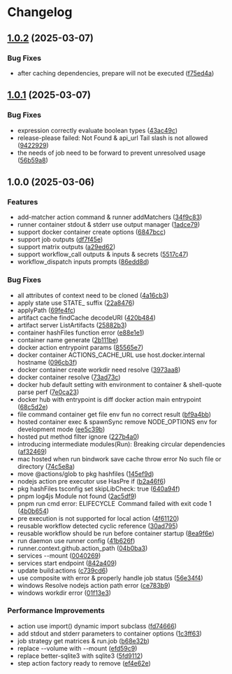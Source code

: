 # Changelog

## [1.0.2](https://github.com/sobird/actions/compare/v1.0.1...v1.0.2) (2025-03-07)


### Bug Fixes

* after caching dependencies, prepare will not be executed ([f75ed4a](https://github.com/sobird/actions/commit/f75ed4a91249dac6491868b6657e52ce6b658d96))

## [1.0.1](https://github.com/sobird/actions/compare/v1.0.0...v1.0.1) (2025-03-07)


### Bug Fixes

* expression correctly evaluate boolean types ([43ac49c](https://github.com/sobird/actions/commit/43ac49cb7a0c602ab1289b791644af013134f3ec))
* release-please failed: Not Found & api_url Tail slash is not allowed ([9422929](https://github.com/sobird/actions/commit/94229297ef908a3664890fd49453ecd925b1f92c))
* the needs of job need to be forward to prevent unresolved usage ([56b59a8](https://github.com/sobird/actions/commit/56b59a81ee1d22f4cd7c6a40c129095b4dd11171))

## 1.0.0 (2025-03-06)


### Features

* add-matcher action command & runner addMatchers ([34f9c83](https://github.com/sobird/actions/commit/34f9c83faeec77cc761e3ae21e87809278853642))
* runner container stdout & stderr use output manager ([1adce79](https://github.com/sobird/actions/commit/1adce798169633af7e57d42b5f11d00fade3b63d))
* support docker container create options ([6847bcc](https://github.com/sobird/actions/commit/6847bcce2a95453e704072c6f44d80d9e06eba4a))
* support job outputs ([df7f45e](https://github.com/sobird/actions/commit/df7f45ed319da4e6d4d35cc3aefa133238b9a884))
* support matrix outputs ([a29ed62](https://github.com/sobird/actions/commit/a29ed627c551fe25ffc095bdf1fa51c588ecf6c3))
* support workflow_call outputs & inputs & secrets ([5517c47](https://github.com/sobird/actions/commit/5517c47a37f8388975da0c02d5b075a76ff5801e))
* workflow_dispatch inputs prompts ([86edd8d](https://github.com/sobird/actions/commit/86edd8d9fedde2ee7fddf213546067f18f51a3db))


### Bug Fixes

* all attributes of context need to be cloned ([4a16cb3](https://github.com/sobird/actions/commit/4a16cb369e3f3251f7d8042cd9eca08a706631ce))
* apply state use STATE_ suffix ([22a8476](https://github.com/sobird/actions/commit/22a84769cbbd516aba4ce461d6cd6d3c8a255751))
* applyPath ([69fe4fc](https://github.com/sobird/actions/commit/69fe4fcf5e262f5b47912f294c12ff496fff7178))
* artifact cache findCache decodeURI ([420b484](https://github.com/sobird/actions/commit/420b484963d10f512b51c39b2e671aaff778c406))
* artifact server ListArtifacts ([25882b3](https://github.com/sobird/actions/commit/25882b36fc0019d95416379fa268e33a5e95ea61))
* container hashFiles function error ([e88e1e1](https://github.com/sobird/actions/commit/e88e1e142c21edbd77b13d69c52bbfbef65d3199))
* container name generate ([2b111be](https://github.com/sobird/actions/commit/2b111be29bed2e4cb6e792ce40264e7132be2ff0))
* docker action entrypoint params ([85565e7](https://github.com/sobird/actions/commit/85565e7e96be38b5572f1f9ec4de2ce302a1ba42))
* docker container ACTIONS_CACHE_URL use host.docker.internal hostname ([096cb3f](https://github.com/sobird/actions/commit/096cb3f9a06b3ed6134c9f3f6d1fd35497be8b9e))
* docker container create workdir need resolve ([3973aa8](https://github.com/sobird/actions/commit/3973aa8b1297cd7b73957aa3e6b799f49f1d15bc))
* docker container resolve ([73ad73c](https://github.com/sobird/actions/commit/73ad73c4c11bd46dea30ea9eaa6dec199ba2128a))
* docker hub default setting with environment to container & shell-quote parse perf ([7e0ca23](https://github.com/sobird/actions/commit/7e0ca238fc3f4c5d2a186f1058601b7db6de6d23))
* docker hub with entrypoint is diff docker action main entrypoint ([68c5d2e](https://github.com/sobird/actions/commit/68c5d2ec9818cb4cf2536b211c2e9e439ba339de))
* file command container get file env fun no correct result ([bf9a4bb](https://github.com/sobird/actions/commit/bf9a4bb36f8f62e9090882e5e53b6c29dda9ee31))
* hosted container exec & spawnSync remove NODE_OPTIONS env for development mode ([ee5c39b](https://github.com/sobird/actions/commit/ee5c39b8cf471ff75196671ecf9c295a80922026))
* hosted put method filter ignore ([227b4a0](https://github.com/sobird/actions/commit/227b4a0f0b3a9f94f14a28434f6b8e07ce68ba32))
* introducing intermediate modules(Run): Breaking circular dependencies ([af32469](https://github.com/sobird/actions/commit/af32469581df55c57b7528bd30b8a8c54be572bc))
* mac hosted when run bindwork save cache throw error No such file or directory ([74c5e8a](https://github.com/sobird/actions/commit/74c5e8a172e236218f96160e7b3e1131452fdadb))
* move @actions/glob to pkg hashfiles ([145ef9d](https://github.com/sobird/actions/commit/145ef9dcfc9c47000b0f04a1c92b9eed81653775))
* nodejs action pre executor use HasPre if ([b2a46f6](https://github.com/sobird/actions/commit/b2a46f691c5fd03ada53d0a22465110cf55dfdc1))
* pkg hashFiles tsconfig set skipLibCheck: true ([640a94f](https://github.com/sobird/actions/commit/640a94f3378195ce04a5fd0fc048b14cd37f6a85))
* pnpm log4js Module not found ([2ac5df9](https://github.com/sobird/actions/commit/2ac5df91aa8c1a4c888d238c8f9deae19f616e41))
* pnpm run cmd error: ELIFECYCLE  Command failed with exit code 1 ([4b0b654](https://github.com/sobird/actions/commit/4b0b65464710a277876b9f1ed4d13ede1d1f1296))
* pre execution is not supported for local action ([4f61120](https://github.com/sobird/actions/commit/4f61120ce22297c26b9d88dc85afcbc5e98cf147))
* reusable workflow detected cyclic reference ([30ad795](https://github.com/sobird/actions/commit/30ad795ebc761e702972c931142a037b7992b3b3))
* reusable workflow should be run before container startup ([8ea9f6e](https://github.com/sobird/actions/commit/8ea9f6e6f01a1b96630724a243fe42177361d732))
* run daemon use runner config ([41b626f](https://github.com/sobird/actions/commit/41b626f87916c241da0f72ec9036360f02f2713b))
* runner.context.github.action_path ([04b0ba3](https://github.com/sobird/actions/commit/04b0ba37f39f31a4ff6dcb073f0e18df852ad23a))
* services --mount ([0040269](https://github.com/sobird/actions/commit/0040269fd4f8bca4dc4cc0bb3bba17cba250a8d8))
* services start endpoint ([842a409](https://github.com/sobird/actions/commit/842a409529def59808bd4984fe0015321b395b10))
* update build:actions ([c739cd6](https://github.com/sobird/actions/commit/c739cd61cbb4e46d6440e05fdefd8054ac4e3483))
* use composite with error & properly handle job status ([56e34f4](https://github.com/sobird/actions/commit/56e34f46b8172259b183aac647dbe8761c464b7a))
* windows Resolve nodejs action path error ([ce783b9](https://github.com/sobird/actions/commit/ce783b9c4d014674bd7abb5d45aea038573b518f))
* windows workdir error ([01f13e3](https://github.com/sobird/actions/commit/01f13e364f1728332fc4a937cc9df4176102eb6a))


### Performance Improvements

* action use import() dynamic import subclass ([fd74666](https://github.com/sobird/actions/commit/fd74666f1ef5d69566fdacacb91715e13157241f))
* add stdout and stderr parameters to container options ([1c3ff63](https://github.com/sobird/actions/commit/1c3ff6395535ae17942f1b06848626b01ec2474d))
* job strategy get matrices & run.job ([b68e32b](https://github.com/sobird/actions/commit/b68e32b074c84c989fc7814390d2181907b8d75a))
* replace --volume with --mount ([efd59c9](https://github.com/sobird/actions/commit/efd59c93a5a5551cf0afa517edcfbe7c546c4d5e))
* replace better-sqlite3 with sqlite3 ([5fd9112](https://github.com/sobird/actions/commit/5fd9112a2054fc8d95ac4106dbf92d4cc826e638))
* step action factory ready to remove ([ef4e62e](https://github.com/sobird/actions/commit/ef4e62e2ff6f7ccd4a5e74979ee69d98c0644630))

